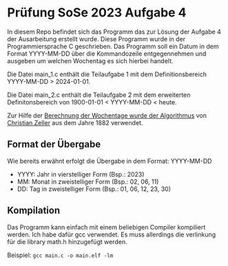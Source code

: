 # Prüfung SoSe 2023 Aufgabe 4
In diesem Repo befindet sich das Programm das zur Lösung der Aufgabe 4 der Ausarbeitung erstellt wurde. Diese Programm wurde in der Programmiersprache C geschrieben. Das Programm soll ein Datum in dem Format YYYY-MM-DD über die Kommandozeile entgegennehmen und ausgeben um welchen Wochentag es sich hierbei handelt.

Die Datei main_1.c enthält die Teilaufgabe 1 mit dem Definitionsbereich YYYY-MM-DD > 2024-01-01.

Die Datei main_2.c enthält die Teilaufgabe 2 mit dem erweiterten Definitonsbereich von 1900-01-01 < YYYY-MM-DD < heute.

Zur Hilfe der [Berechnung der Wochentage wurde der Algorithmus](https://de.wikipedia.org/wiki/Wochentagsberechnung#Programmierung) von [Christian Zeller](https://de.wikipedia.org/wiki/Christian_Zeller_(Mathematiker)) aus dem Jahre 1882 verwendet.

## Format der Übergabe 
Wie bereits erwähnt erfolgt die Übergabe in dem Format: YYYY-MM-DD
- YYYY: Jahr in vierstelliger Form (Bsp.: 2023)
- MM: Monat in zweistelliger Form (Bsp.: 02, 06, 11) 
- DD: Tag in zweistelliger Form (Bsp.: 01, 06, 12, 23, 30)
 
## Kompilation 
Das Programm kann einfach mit einem beliebigen Compiler kompiliert werden. Ich habe dafür gcc verwendet. Es muss allerdings die verlinkung für die library math.h hinzugefügt werden.

Beispiel: `gcc main.c -o main.elf -lm`

